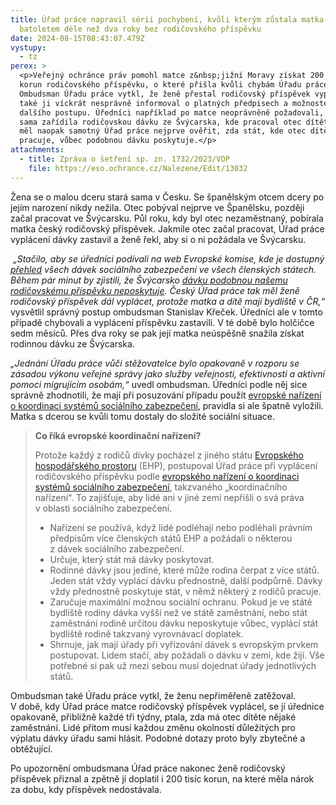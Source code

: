 ```yaml
---
title: Úřad práce napravil sérii pochybení, kvůli kterým zůstala matka s
  batoletem déle než dva roky bez rodičovského příspěvku
date: 2024-08-15T08:43:07.479Z
vystupy:
  - tz
perex: >
  <p>Veřejný ochránce práv pomohl matce z&nbsp;jižní Moravy získat 200 tisíc
  korun rodičovského příspěvku, o které přišla kvůli chybám Úřadu práce.
  Ombudsman Úřadu práce vytkl, že ženě přestal rodičovský příspěvek vyplácet, a
  také ji víckrát nesprávně informoval o platných předpisech a možnostech
  dalšího postupu. Úředníci například po matce neoprávněně požadovali, aby si
  sama zařídila rodičovskou dávku ze Švýcarska, kde pracoval otec dítěte. Přitom
  měl naopak samotný Úřad práce nejprve ověřit, zda stát, kde otec dítěte
  pracuje, vůbec podobnou dávku poskytuje.</p>
attachments:
  - title: Zpráva o šetření sp. zn. 1732/2023/VOP
    file: https://eso.ochrance.cz/Nalezene/Edit/13032
---
```

<p>Žena se o malou dceru stará sama v&nbsp;Česku. Se španělským otcem dcery po jejím narození nikdy nežila. Otec pobýval nejprve ve Španělsku, později začal pracovat ve Švýcarsku. Půl roku, kdy byl otec nezaměstnaný, pobírala matka český rodičovský příspěvek. Jakmile otec začal pracovat, Úřad práce vyplácení dávky zastavil a ženě řekl, aby si o ni požádala ve Švýcarsku.</p>

<p><em>&nbsp;&bdquo;Stačilo, aby se úředníci podívali na web Evropské komise, kde je dostupný </em><a href="https://ec.europa.eu/social/main.jsp?catId=858&amp;langId=cs"><em>přehled</em></a><em> všech dávek sociálního zabezpečení ve všech členských státech. Během pár minut by zjistili, že Švýcarsko </em><a href="https://ec.europa.eu/social/main.jsp?catId=1131&amp;langId=en&amp;intPageId=4820"><em>dávku podobnou našemu rodičovskému příspěvku neposkytuje</em></a><em>. Český Úřad práce tak měl ženě rodičovský příspěvek dál vyplácet, protože matka a dítě mají bydliště v&nbsp;ČR,&ldquo;</em> vysvětlil správný postup ombudsman Stanislav Křeček. Úředníci ale v&nbsp;tomto případě chybovali a vyplácení příspěvku zastavili. V&nbsp;té době bylo holčičce sedm měsíců. Přes dva roky se pak její matka neúspěšně snažila získat rodinnou dávku ze Švýcarska.</p>

<p><em>&bdquo;Jednání Úřadu práce vůči stěžovatelce bylo opakovaně v rozporu se zásadou výkonu veřejné správy jako služby veřejnosti, efektivnosti a aktivní pomoci migrujícím osobám,&ldquo;</em> uvedl ombudsman. Úředníci podle něj sice správně zhodnotili, že mají při posuzování případu použít <a href="https://eur-lex.europa.eu/legal-content/CS/ALL/?uri=CELEX%3A32004R0883">evropské nařízení o koordinaci systémů sociálního zabezpečení</a>, pravidla si ale špatně vyložili. Matka s&nbsp;dcerou se kvůli tomu dostaly do složité sociální situace.</p>

<blockquote>
<p><strong>Co říká evropské koordinační nařízení?</strong></p>

<p>Protože každý z&nbsp;rodičů dívky pocházel z&nbsp;jiného státu <a href="https://www.europarl.europa.eu/factsheets/cs/sheet/169/evropsky-hospodarsky-prostor-ehp-svycarsko-a-sever">Evropského hospodářského prostoru</a> (EHP), postupoval Úřad práce při vyplácení rodičovského příspěvku podle <a href="https://eur-lex.europa.eu/legal-content/CS/ALL/?uri=CELEX%3A32004R0883">evropského nařízení o koordinaci systémů sociálního zabezpečení</a>, takzvaného &bdquo;koordinačního nařízení&ldquo;. To zajišťuje, aby lidé ani v&nbsp;jiné zemi nepřišli o svá práva v&nbsp;oblasti sociálního zabezpečení.</p>

<ul>
	<li>Nařízení se používá, když lidé podléhají nebo podléhali právním předpisům více členských států EHP a požádali o některou z&nbsp;dávek sociálního zabezpečení.</li>
	<li>Určuje, který stát má dávky poskytovat.</li>
	<li>Rodinné dávky jsou jediné, které může rodina čerpat z&nbsp;více států. Jeden stát vždy vyplácí dávku přednostně, další podpůrně. Dávky vždy přednostně poskytuje stát, v&nbsp;němž některý z&nbsp;rodičů pracuje.</li>
	<li>Zaručuje maximální možnou sociální ochranu. Pokud je ve státě bydliště rodiny dávka vyšší než ve státě zaměstnání, nebo stát zaměstnání rodině určitou dávku neposkytuje vůbec, vyplácí stát bydliště rodině takzvaný vyrovnávací doplatek.</li>
	<li>Shrnuje, jak mají úřady při vyřizování dávek s&nbsp;evropským prvkem postupovat. Lidem stačí, aby požádali o dávku v&nbsp;zemi, kde žijí. Vše potřebné si pak už mezi sebou musí dojednat úřady jednotlivých států.</li>
</ul>
</blockquote>

<p>Ombudsman také Úřadu práce vytkl, že ženu nepřiměřeně zatěžoval. V&nbsp;době, kdy Úřad práce matce rodičovský příspěvek vyplácel, se jí úřednice opakovaně, přibližně každé tři týdny, ptala, zda má otec dítěte nějaké zaměstnání. Lidé přitom musí každou změnu okolností důležitých pro výplatu dávky úřadu sami hlásit. Podobné dotazy proto byly zbytečné a obtěžující.</p>

<p>Po upozornění ombudsmana Úřad práce nakonec ženě rodičovský příspěvek přiznal a zpětně jí doplatil i 200 tisíc korun, na které měla nárok za dobu, kdy příspěvek nedostávala.</p>
